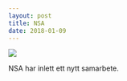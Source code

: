 ```yaml
---
layout: post
title: NSA
date: 2018-01-09
---
```


<img src="http://s3.demeyere.com/sv/nsa.jpg"/>

NSA har inlett ett nytt samarbete.
